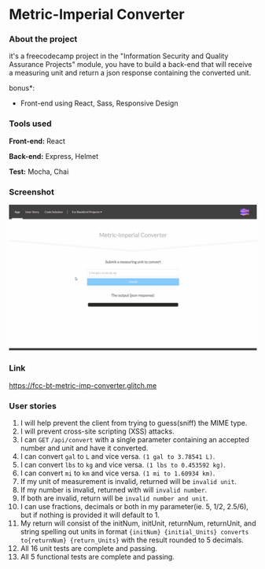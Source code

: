# Metric-Imperial Converter
### About the project

it's a freecodecamp project in the "Information Security and Quality Assurance Projects" module, you have to build a back-end that will receive a measuring unit and return a json response containing the converted unit.

bonus*: 
- Front-end using React, Sass, Responsive Design

### Tools used

**Front-end:** React

**Back-end:** Express, Helmet

**Test:** Mocha, Chai

### Screenshot

![Screenshot](Screenshot_01.gif "Screenshot")

### Link

https://fcc-bt-metric-imp-converter.glitch.me

### User stories

1. I will help prevent the client from trying to guess(sniff) the MIME type.
2. I will prevent cross-site scripting (XSS) attacks.
3. I can `GET` `/api/convert` with a single parameter containing an accepted number and unit and have it converted.
4. I can convert `gal` to `L` and vice versa. `(1 gal to 3.78541 L)`.
5. I can convert `lbs` to `kg` and vice versa. `(1 lbs to 0.453592 kg)`.
6. I can convert `mi` to `km` and vice versa. `(1 mi to 1.60934 km)`.
7. If my unit of measurement is invalid, returned will be `invalid unit`.
8. If my number is invalid, returned with will `invalid number`.
9. If both are invalid, return will be `invalid number and unit`.
10. I can use fractions, decimals or both in my parameter(ie. 5, 1/2, 2.5/6), but if nothing is provided it will default to 1.
11. My return will consist of the initNum, initUnit, returnNum, returnUnit, and string spelling out units in format `{initNum} {initial_Units} converts to{returnNum} {return_Units}` with the result rounded to 5 decimals.
12. All 16 unit tests are complete and passing.
13. All 5 functional tests are complete and passing.
